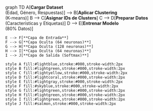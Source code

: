 graph TD
    A[**Cargar Dataset**<br>(Edad, Género, Respuestas)] --> B[**Aplicar Clustering**<br>(K-means)]
    B --> C[**Asignar IDs de Clusters**]
    C --> D[**Preparar Datos**<br>(Características y Etiquetas)]
    D --> E[**Entrenar Modelo**<br>(80% Datos)]
    
    E --> F[**Capa de Entrada**]
    F --> G[**Capa Oculta (64 neuronas)**]
    G --> H[**Capa Oculta (128 neuronas)**]
    H --> I[**Capa Oculta (64 neuronas)**]
    I --> J[**Capa de Salida (Softmax)**]
    
    style A fill:#lightblue,stroke:#000,stroke-width:2px
    style B fill:#lightgreen,stroke:#000,stroke-width:2px
    style C fill:#lightyellow,stroke:#000,stroke-width:2px
    style D fill:#lightcoral,stroke:#000,stroke-width:2px
    style E fill:#lightgray,stroke:#000,stroke-width:2px
    style F fill:#skyblue,stroke:#000,stroke-width:2px
    style G fill:#lightgreen,stroke:#000,stroke-width:2px
    style H fill:#lightgreen,stroke:#000,stroke-width:2px
    style I fill:#lightgreen,stroke:#000,stroke-width:2px
    style J fill:#salmon,stroke:#000,stroke-width:2px
